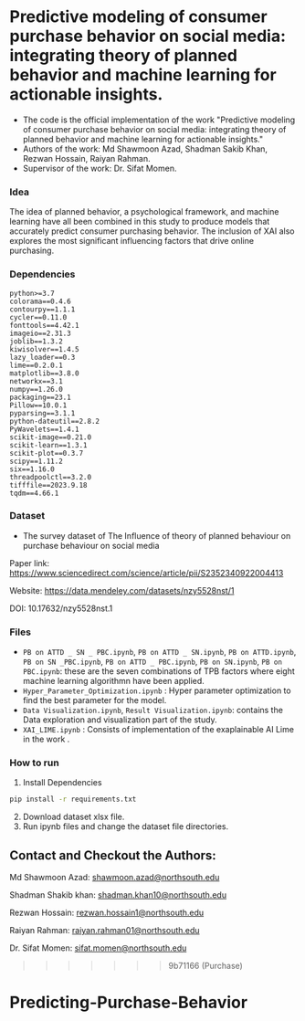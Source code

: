# Predictive modeling of consumer purchase behavior on social media: integrating theory of planned behavior and machine learning for actionable insights.
* The code is the official implementation of the work "Predictive modeling of consumer purchase behavior on social media: integrating theory of planned behavior and machine learning for actionable insights."
* Authors of the work: Md Shawmoon Azad, Shadman Sakib Khan, Rezwan Hossain, Raiyan Rahman.
* Supervisor of the work: Dr. Sifat Momen.

### Idea
The idea of planned behavior, a psychological framework, and machine learning have all been combined in this study to produce models that accurately predict consumer purchasing behavior. The inclusion of XAI also explores the most significant influencing factors that drive online purchasing.
  
### Dependencies
```
python>=3.7
colorama==0.4.6
contourpy==1.1.1
cycler==0.11.0
fonttools==4.42.1
imageio==2.31.3
joblib==1.3.2
kiwisolver==1.4.5
lazy_loader==0.3
lime==0.2.0.1
matplotlib==3.8.0
networkx==3.1
numpy==1.26.0
packaging==23.1
Pillow==10.0.1
pyparsing==3.1.1
python-dateutil==2.8.2
PyWavelets==1.4.1
scikit-image==0.21.0
scikit-learn==1.3.1
scikit-plot==0.3.7
scipy==1.11.2
six==1.16.0
threadpoolctl==3.2.0
tifffile==2023.9.18
tqdm==4.66.1 
```

### Dataset

* The survey dataset of The Influence of theory of planned behaviour on purchase behaviour on social media

Paper link: https://www.sciencedirect.com/science/article/pii/S2352340922004413

Website: https://data.mendeley.com/datasets/nzy5528nst/1

DOI: 10.17632/nzy5528nst.1

### Files

* `PB on ATTD _ SN _ PBC.ipynb`, `PB on ATTD _ SN.ipynb`, `PB on ATTD.ipynb`, `PB on SN _PBC.ipynb`, `PB on ATTD _ PBC.ipynb`, `PB on SN.ipynb`, `PB on PBC.ipynb`: these are the seven combinations of TPB factors where eight machine learning algorithmn have been applied.
* `Hyper_Parameter_Optimization.ipynb` : Hyper parameter optimization to find the best parameter for the model.
* `Data Visualization.ipynb`, `Result Visualization.ipynb`: contains the Data exploration and visualization part of the study.
* `XAI_LIME.ipynb` : Consists of implementation of the exaplainable AI Lime in the work .

### How to run
1. Install Dependencies
```bash
pip install -r requirements.txt
```
2. Download dataset xlsx file.
3. Run ipynb files and change the dataset file directories.


## Contact and Checkout the Authors:
Md Shawmoon Azad: shawmoon.azad@northsouth.edu

Shadman Shakib khan: shadman.khan10@northsouth.edu

Rezwan Hossain: rezwan.hossain1@northsouth.edu

Raiyan Rahman: raiyan.rahman01@northsouth.edu

Dr. Sifat Momen: sifat.momen@northsouth.edu
>>>>>>> 9b71166 (Purchase)
# Predicting-Purchase-Behavior
